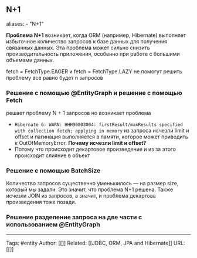 ## N+1
aliases: 
	- "N+1"

**Проблема N+1** возникает, когда ORM (например, Hibernate) выполняет избыточное количество запросов к базе данных для получения связанных данных. Эта проблема может сильно снизить производительность приложения, особенно при работе с большими объемами данных.

fetch = FetchType.EAGER и fetch = FetchType.LAZY не помогут решить проблему все равно будет n запросов

### Решение с помощью @EntityGraph и решение с помощью Fetch
решает проблему N + 1 запросов но возникает проблема
- `Hibernate 6: WARN: HHH90003004: firstResult/maxResults specified with collection fetch; applying in memory`
из запроса исчезли limit и offset  и пагинация выполняется в памяти, которое может приводить к OutOfMemoryError.
**Почему исчезли limit и offset?**
- Потому что происходит декартовое произведение и из за этого происходит слияние в объект

### Решение с помощью BatchSize
Количество запросов существенно уменьшилось — на размер size, который мы задали. Это значит, что проблема N+1 решена. Также исчезли JOIN из запросов, а значит, и проблема декартова произведения тоже позади.

### Решение разделение запроса на две части с использованием @EntityGraph


---
Tags: #entity
Author: [[]]
Related: [[JDBC, ORM, JPA and Hibernate]]
URL: [[]]